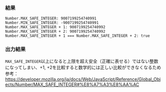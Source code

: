 ### 結果

```
Number.MAX_SAFE_INTEGER: 9007199254740991
Number.MIN_SAFE_INTEGER: -9007199254740991
Number.MAX_SAFE_INTEGER + 1: 9007199254740992
Number.MAX_SAFE_INTEGER + 2: 9007199254740992
Number.MAX_SAFE_INTEGER + 1 === Number.MAX_SAFE_INTEGER + 2: true
```

### 出力結果

`MAX_SAFE_INTEGER`以上になると上限を超え安全（正確に表せる）ではない整数になってしまい、+1, +2を比較すると数学的には正しい比較ができなくなるため<br>
参考：https://developer.mozilla.org/ja/docs/Web/JavaScript/Reference/Global_Objects/Number/MAX_SAFE_INTEGER#%E8%A7%A3%E8%AA%AC
